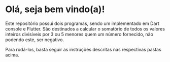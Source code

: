 # Olá, seja bem vindo(a)!

Este repositório possui dois programas, sendo um implementado em Dart console e Flutter. São destinados a calcular o somatório de todos os valores inteiros divisíveis por 3 ou 5 menores quem um número fornecido, não podendo este, ser negativo.

Para rodá-los, basta seguir as instruções descritas nas respectivas pastas acima.
